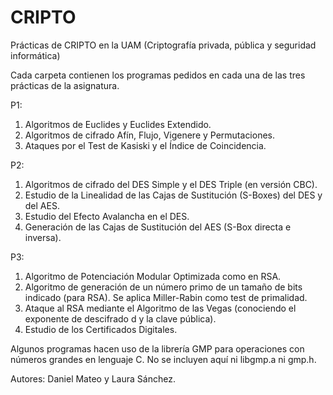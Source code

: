 # CRIPTO
Prácticas de CRIPTO en la UAM (Criptografía privada, pública y seguridad informática)

Cada carpeta contienen los programas pedidos en cada una de las tres prácticas de la asignatura.

P1:
1. Algoritmos de Euclides y Euclides Extendido.
2. Algoritmos de cifrado Afín, Flujo, Vigenere y Permutaciones.
2. Ataques por el Test de Kasiski y el Índice de Coincidencia.

P2:
1. Algoritmos de cifrado del DES Simple y el DES Triple (en versión CBC).
2. Estudio de la Linealidad de las Cajas de Sustitución (S-Boxes) del DES y del AES.
3. Estudio del Efecto Avalancha en el DES.
4. Generación de las Cajas de Sustitución del AES (S-Box directa e inversa).

P3:
1. Algoritmo de Potenciación Modular Optimizada como en RSA.
2. Algoritmo de generación de un número primo de un tamaño de bits indicado (para RSA). Se aplica Miller-Rabin como test de primalidad.
3. Ataque al RSA mediante el Algoritmo de las Vegas (conociendo el exponente de descifrado d y la clave pública).
4. Estudio de los Certificados Digitales.

Algunos programas hacen uso de la librería GMP para operaciones con números grandes en lenguaje C. No se incluyen aquí ni libgmp.a ni gmp.h.

Autores: Daniel Mateo y Laura Sánchez.
